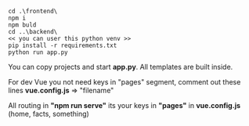     cd .\frontend\
    npm i
    npm buld
    cd ..\backend\
    << you can user this python venv >>
    pip install -r requirements.txt
    python run app.py

You can copy projects and start **app.py**. All templates are built inside.

For dev Vue you not need keys in "pages" segment, comment out these lines **vue.config.js** => "filename"

All routing in **"npm run serve"** its your keys in **"pages"** in **vue.config.js** (home, facts, something)
